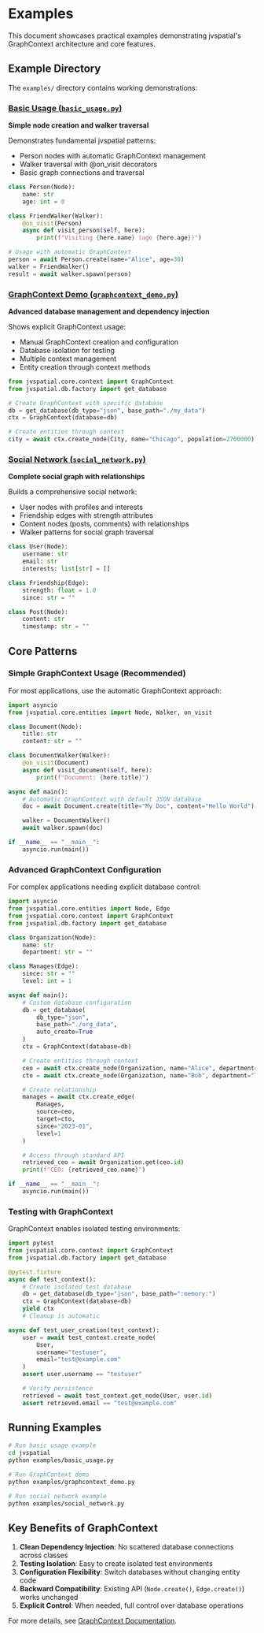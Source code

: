 # Examples

This document showcases practical examples demonstrating jvspatial's GraphContext architecture and core features.

## Example Directory

The `examples/` directory contains working demonstrations:

### [Basic Usage (`basic_usage.py`)](../../examples/basic_usage.py)
**Simple node creation and walker traversal**

Demonstrates fundamental jvspatial patterns:
- Person nodes with automatic GraphContext management
- Walker traversal with @on_visit decorators
- Basic graph connections and traversal

```python
class Person(Node):
    name: str
    age: int = 0

class FriendWalker(Walker):
    @on_visit(Person)
    async def visit_person(self, here):
        print(f"Visiting {here.name} (age {here.age})")

# Usage with automatic GraphContext
person = await Person.create(name="Alice", age=30)
walker = FriendWalker()
result = await walker.spawn(person)
```

### [GraphContext Demo (`graphcontext_demo.py`)](../../examples/graphcontext_demo.py)
**Advanced database management and dependency injection**

Shows explicit GraphContext usage:
- Manual GraphContext creation and configuration
- Database isolation for testing
- Multiple context management
- Entity creation through context methods

```python
from jvspatial.core.context import GraphContext
from jvspatial.db.factory import get_database

# Create GraphContext with specific database
db = get_database(db_type="json", base_path="./my_data")
ctx = GraphContext(database=db)

# Create entities through context
city = await ctx.create_node(City, name="Chicago", population=2700000)
```

### [Social Network (`social_network.py`)](../../examples/social_network.py)
**Complete social graph with relationships**

Builds a comprehensive social network:
- User nodes with profiles and interests
- Friendship edges with strength attributes
- Content nodes (posts, comments) with relationships
- Walker patterns for social graph traversal

```python
class User(Node):
    username: str
    email: str
    interests: list[str] = []

class Friendship(Edge):
    strength: float = 1.0
    since: str = ""

class Post(Node):
    content: str
    timestamp: str = ""
```

## Core Patterns

### Simple GraphContext Usage (Recommended)

For most applications, use the automatic GraphContext approach:

```python
import asyncio
from jvspatial.core.entities import Node, Walker, on_visit

class Document(Node):
    title: str
    content: str = ""

class DocumentWalker(Walker):
    @on_visit(Document)
    async def visit_document(self, here):
        print(f"Document: {here.title}")

async def main():
    # Automatic GraphContext with default JSON database
    doc = await Document.create(title="My Doc", content="Hello World")

    walker = DocumentWalker()
    await walker.spawn(doc)

if __name__ == "__main__":
    asyncio.run(main())
```

### Advanced GraphContext Configuration

For complex applications needing explicit database control:

```python
import asyncio
from jvspatial.core.entities import Node, Edge
from jvspatial.core.context import GraphContext
from jvspatial.db.factory import get_database

class Organization(Node):
    name: str
    department: str = ""

class Manages(Edge):
    since: str = ""
    level: int = 1

async def main():
    # Custom database configuration
    db = get_database(
        db_type="json",
        base_path="./org_data",
        auto_create=True
    )
    ctx = GraphContext(database=db)

    # Create entities through context
    ceo = await ctx.create_node(Organization, name="Alice", department="Executive")
    cto = await ctx.create_node(Organization, name="Bob", department="Technology")

    # Create relationship
    manages = await ctx.create_edge(
        Manages,
        source=ceo,
        target=cto,
        since="2023-01",
        level=1
    )

    # Access through standard API
    retrieved_ceo = await Organization.get(ceo.id)
    print(f"CEO: {retrieved_ceo.name}")

if __name__ == "__main__":
    asyncio.run(main())
```

### Testing with GraphContext

GraphContext enables isolated testing environments:

```python
import pytest
from jvspatial.core.context import GraphContext
from jvspatial.db.factory import get_database

@pytest.fixture
async def test_context():
    # Create isolated test database
    db = get_database(db_type="json", base_path=":memory:")
    ctx = GraphContext(database=db)
    yield ctx
    # Cleanup is automatic

async def test_user_creation(test_context):
    user = await test_context.create_node(
        User,
        username="testuser",
        email="test@example.com"
    )
    assert user.username == "testuser"

    # Verify persistence
    retrieved = await test_context.get_node(User, user.id)
    assert retrieved.email == "test@example.com"
```

## Running Examples

```bash
# Run basic usage example
cd jvspatial
python examples/basic_usage.py

# Run GraphContext demo
python examples/graphcontext_demo.py

# Run social network example
python examples/social_network.py
```

## Key Benefits of GraphContext

1. **Clean Dependency Injection**: No scattered database connections across classes
2. **Testing Isolation**: Easy to create isolated test environments
3. **Configuration Flexibility**: Switch databases without changing entity code
4. **Backward Compatibility**: Existing API (`Node.create()`, `Edge.create()`) works unchanged
5. **Explicit Control**: When needed, full control over database operations

For more details, see [GraphContext Documentation](./graph-context.md).
